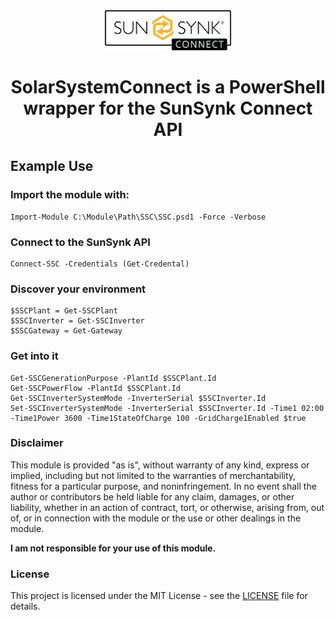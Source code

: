 <div align="center">
  <img src=".\ssc_logo.webp" alt="logo" width = 40% ></a>
</div>
<div align="center">
  
# SolarSystemConnect is a PowerShell wrapper for the SunSynk Connect API
</div>
<div align=left>
  
## Example Use

### Import the module with:
```
Import-Module C:\Module\Path\SSC\SSC.psd1 -Force -Verbose
```
### Connect to the SunSynk API
```
Connect-SSC -Credentials (Get-Credental)
```
### Discover your environment
```
$SSCPlant = Get-SSCPlant
$SSCInverter = Get-SSCInverter
$SSCGateway = Get-Gateway
```
### Get into it
```
Get-SSCGenerationPurpose -PlantId $SSCPlant.Id
Get-SSCPowerFlow -PlantId $SSCPlant.Id
Get-SSCInverterSystemMode -InverterSerial $SSCInverter.Id
Set-SSCInverterSystemMode -InverterSerial $SSCInverter.Id -Time1 02:00 -Time1Power 3600 -Time1StateOfCharge 100 -GridCharge1Enabled $true
```

### Disclaimer
This module is provided "as is", without warranty of any kind, express or implied, including but not limited to the warranties of merchantability, fitness for a particular purpose, and noninfringement. In no event shall the author or contributors be held liable for any claim, damages, or other liability, whether in an action of contract, tort, or otherwise, arising from, out of, or in connection with the module or the use or other dealings in the module.

**I am not responsible for your use of this module.**

### License
This project is licensed under the MIT License - see the [LICENSE](LICENSE) file for details.
</div>
